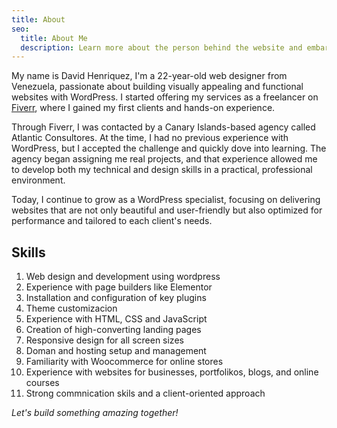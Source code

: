 ```yaml
---
title: About
seo:
  title: About Me
  description: Learn more about the person behind the website and embark on a journey of inspiration and shared experiences. 
---
```


My name is David Henriquez, I'm a 22-year-old web designer from Venezuela, passionate about building visually appealing and functional websites with WordPress. I started offering my services as a freelancer on [Fiverr](https://es.fiverr.com/s/EgyQREe), where I gained my first clients and hands-on experience.

Through Fiverr, I was contacted by a Canary Islands-based agency called Atlantic Consultores. At the time, I had no previous experience with WordPress, but I accepted the challenge and quickly dove into learning. The agency began assigning me real projects, and that experience allowed me to develop both my technical and design skills in a practical, professional environment.

Today, I continue to grow as a WordPress specialist, focusing on delivering websites that are not only beautiful and user-friendly but also optimized for performance and tailored to each client's needs.

## Skills 

1. Web design and development using wordpress
2. Experience with page builders like Elementor
3. Installation and configuration of key plugins
4. Theme customizacion
5. Experience with HTML, CSS and JavaScript
6. Creation of high-converting landing pages
7. Responsive design for all screen sizes
8. Doman and hosting setup and management
9. Familiarity with Woocommerce for online stores
10. Experience with websites for businesses, portfolikos, blogs, and online courses
11. Strong commnication skils and a client-oriented approach



_Let's build something amazing together!_
